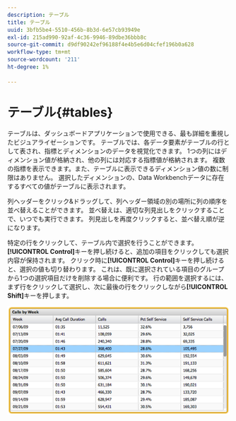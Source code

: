 ```yaml
---
description: テーブル
title: テーブル
uuid: 3bfb5be4-5510-456b-8b3d-6e57cb93949e
exl-id: 215ad990-92af-4c36-9946-89dbe36bbb8c
source-git-commit: d9df90242ef96188f4e4b5e6d04cfef196b0a628
workflow-type: tm+mt
source-wordcount: '211'
ht-degree: 1%

---
```


# テーブル{#tables}

テーブルは、ダッシュボードアプリケーションで使用できる、最も詳細を重視したビジュアライゼーションです。 テーブルでは、各データ要素がテーブルの行として表され、指標とディメンションのデータを視覚化できます。 1つの列にはディメンション値が格納され、他の列には対応する指標値が格納されます。 複数の指標を表示できます。また、テーブルに表示できるディメンション値の数に制限はありません。 選択したディメンションの、Data Workbenchデータに存在するすべての値がテーブルに表示されます。

列ヘッダーをクリック&amp;ドラッグして、列ヘッダー領域の別の場所に列の順序を並べ替えることができます。 並べ替えは、適切な列見出しをクリックすることで、いつでも実行できます。 列見出しを再度クリックすると、並べ替え順が逆になります。

特定の行をクリックして、テーブル内で選択を行うことができます。 **[!UICONTROL Control]**&#x200B;キーを押し続けると、追加の項目をクリックしても選択内容が保持されます。 クリック時に&#x200B;**[!UICONTROL Control]**&#x200B;キーを押し続けると、選択の値も切り替わります。 これは、既に選択されている項目のグループから1つの選択項目だけを削除する場合に便利です。 行の範囲を選択するには、まず行をクリックして選択し、次に最後の行をクリックしながら&#x200B;**[!UICONTROL Shift]**&#x200B;キーを押します。

![](assets/table.png)
